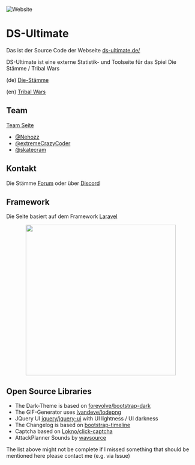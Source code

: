 ![Website](https://img.shields.io/website?down_message=Offline&up_message=Online&url=https%3A%2F%2Fds-ultimate.de%2F)

# DS-Ultimate 

Das ist der Source Code der Webseite [ds-ultimate.de/](http://ds-ultimate.de/)

DS-Ultimate ist eine externe Statistik- und Toolseite für das Spiel Die Stämme / Tribal Wars

(de) [Die-Stämme](https://www.die-staemme.de)

(en) [Tribal Wars](https://www.tribalwars.net)

## Team
[Team Seite](http://ds-ultimate.de/team)
* [@Nehozz](https://github.com/Nehozz)
* [@extremeCrazyCoder](https://github.com/extremeCrazyCoder)
* [@skatecram](https://github.com/skatecram)


## Kontakt

Die Stämme [Forum](https://forum.die-staemme.de/index.php?threads/die-neue-ds-ultimate-webseite.192322/) oder über [Discord](https://discord.com/invite/PPwyZYk)


## Framework
Die Seite basiert auf dem Framework [Laravel](https://github.com/laravel/laravel)

<p align="center"><a href="https://laravel.com" target="_blank"><img src="https://raw.githubusercontent.com/laravel/art/master/logo-lockup/5%20SVG/2%20CMYK/1%20Full%20Color/laravel-logolockup-cmyk-red.svg" width="400"></a></p>

## Open Source Libraries
- The Dark-Theme is based on [forevolve/bootstrap-dark](https://github.com/forevolve/bootstrap-dark)
- The GIF-Generator uses [lvandeve/lodepng](https://github.com/lvandeve/lodepng)
- JQuery UI [jquery/jquery-ui](https://github.com/jquery/jquery-ui) with UI lightness / UI darkness
- The Changelog is based on [bootstrap-timeline](https://bootstrapthemes.co/item/bootstrap-timeline/)
- Captcha based on [Lokno/click-captcha](https://github.com/Lokno/click-captcha)
- AttackPlanner Sounds by [wavsource](https://www.wavsource.com/)

The list above might not be complete if I missed something that should be mentioned here please contact me (e.g. via Issue)
